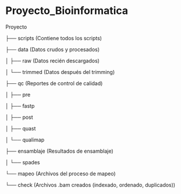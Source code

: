 # Proyecto_Bioinformatica

Proyecto

├── scripts (Contiene todos los scripts)

├── data (Datos crudos y procesados)

│ ├── raw (Datos recién descargados)

│ └── trimmed (Datos después del trimming)

├── qc (Reportes de control de calidad)

│ ├── pre

│ ├── fastp

│ ├── post

│ ├── quast

│ └── qualimap

├── ensamblaje (Resultados de ensamblaje)

│ └── spades

└── mapeo (Archivos del proceso de mapeo)

└── check (Archivos .bam creados (indexado, ordenado, duplicados))
